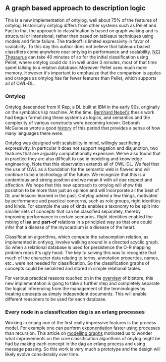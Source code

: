## A graph based approach to description logic

This is a new implementation of ontylog, well about 75% of the features of ontylog. Historically ontylog differs from other systems such as Pellet and Fact in that the approach to classification is based on graph walking and is structural or intensional, rather than based on tableaux techniques using models and finite failure. The tradeoff is limited expressivity in favor of scalability. To this day this author does not believe that tableaux based classifiers come anywhere near ontylog in performance and scalability. [NCI Thesaurus](http://www.cancer.gov/cancertopics/terminologyresources) can take 40 minutes of so for the initial classification using Pellet, where ontylog could do it in well under 3 minutes, most of that time spent talking to a relation database. Moreover Pellet uses much more memory. However it's important to emphasize that the comparison is apples and oranges as ontylog has far fewer features than Pellet, which supports all of OWL-DL.

### Ontylog

Ontylog descended from K-Rep, a DL built at IBM in the early 90s, originally on the symbolics lisp machine. At the time, [Bernhard Nebel's](http://books.google.com/books?id=d-fTkUb4FfwC&printsec=frontcover&dq=DL+Bernhard+Nebel&source=gbs_similarbooks_r&cad=2#v=onepage&q=&f=false) thesis work had begun formalizing these systems as logics, and semantics and the complexity of various constructs were becoming known. Deborah McGuiness wrote a good [history](http://www-ksl.stanford.edu/people/dlm/papers/dls-emerge-final.doc) of this period that provides a sense of how many languages there were.

Ontylog was designed with scalability in mind, willingly sacrificing expressivity. In particular it does not support negation and disjunction, two features that are arguably computationally expensive. We've also found that in practice they are also difficult to use in modeling and knowledge engineering. Note that this observation extends all of OWL-DL. We feel that the use of OWL as a foundation for the semantic web is flawed and will continue to be a technology of the future. We recognize that this is a contentious and strong position and we mean it with all due respect and affection. We hope that this new approach to ontylog will show this posistion to be more than just an opinion and will incorporate all the best of DL and lessons learned in the past. Ontylog added a few things, motivated by performance and practical concerns, such as role groups, right identities and kinds. For example the use of kinds enables a taxonomy to be split into smaller sets of concepts that can be classified separately, thereby improving performance in certain scenarios. Right identities enabled the mixing of **isa** and **part-of** relations in a principled way so that one could infer that a disease of the myocardium is a disease of the heart.

Classification algorithms, which compute the subsumption relation, as implemented in ontlyog, involve walking around in a directed acyclic graph. So when a relational database is used for persistence the O-R mapping problem rears it's ugly head. The key to solving this was to recognize that much of the character data relating to terms, annotation properties, names, etc.. were not needed for classification. So the classification graphs of concepts could be serialized and stored in simple relational tables. 

For various practical reasons touched on in the [overview](http://github.com/bdionne/bitstore/blob/master/Readme.md) of bitstore, this new implementation is going to take a further step and completely separate the logical inferencing from the management of the terminologies by treating concepts as simply independent documents. This will enable different reasoners to be used for each database.

### Every node in a classification dag is an erlang processes

Working in erlang one of the first really impressive features is the process model. For example one can perform [exponentiation](http://dsonline.computer.org/portal/site/dsonline/menuitem.9ed3d9924aeb0dcd82ccc6716bbe36ec/index.jsp?&pName=dso_level1&path=dsonline/2007/10&file=w5tow.xml&xsl=article.xsl&)
faster using processes than recursion. This article on [modelling graphs](http://www.builderau.com.au/program/soa/Modelling-graphs-with-processes-in-Erlang/0,339024614,339283345,00.htm) motivated us to wonder what improvements on the core classification algorithms of onylog might be had by making each concept in the dag an erlang process and using message passing. So this work is very much a prototype and the design will likely evolve considerably over time.




